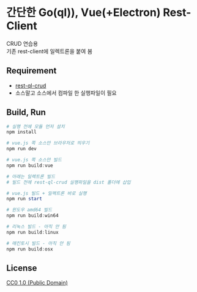 # 간단한 Go(ql)), Vue(+Electron) Rest-Client
CRUD 연습용  
기존 rest-client에 일렉트론을 붙여 봄

## Requirement
* [rest-ql-crud]()
* 소스말고 소스에서 컴파일 한 실행파일이 필요

## Build, Run
```powershell
# 실행 전에 모듈 먼저 설치
npm install

# vue.js 쪽 소스만 브라우저로 띄우기
npm run dev

# vue.js 쪽 소스만 빌드
npm run build:vue

# 아래는 일렉트론 빌드
# 빌드 전에 rest-ql-crud 실행파일을 dist 폴더에 삽입

# vue.js 빌드 + 일렉트론 바로 실행
npm run start

# 윈도우 amd64 빌드
npm run build:win64

# 리눅스 빌드 - 아직 안 됨
npm run build:linux

# 매킨토시 빌드 - 아직 안 됨
npm run build:osx
```

## License
[CC0 1.0 (Public Domain)](LICENSE.md)
